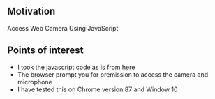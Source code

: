 <h2>Motivation</h2>
Access Web Camera Using JavaScript

<h2>Points of interest</h2>
<ul>
<li>I took the javascript code as is from <a href="https://developer.mozilla.org/en-US/docs/Web/API/Navigator/getUserMedia">here</a></li>
<li>The browser prompt you for premission to access the camera and microphone</li>
<li>I have tested this on Chrome version 87 and Window 10</li>
</ul>
